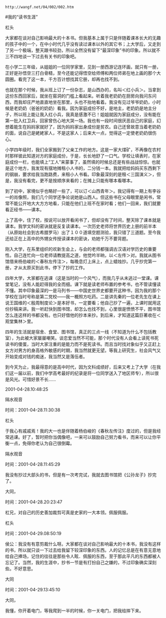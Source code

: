 `http://wangf.net/04/002/002.htm`


#我的“读书生涯”


杠头


大家都在谈对自己影响最大的十本书。但我基本上属于只是伴随着课本长大的无趣的孩子中的一个，在中小时代几乎没有读过课本以外的其它书；上大学后，又走到了另一个极端，整天跟书较劲，所以全然没有留下“最深印象”书的印象。所以就不三不四地谈一下过去有关书的印象吧。

在小学二三年级，从姐姐的一位同学家里，见到一册西游记连环画，就只有一册，正好是孙悟空三打白骨精，至今还能记得悟空给师傅和两位师弟在地上画的那个大圆圈。看完了这一本，千方百计想找其它册，却再也找不到。

也就在那个时候，我从班上订了一份杂志，是山西办的，名叫＜红小兵＞。当拿到这份东西回家后，就坐在窑洞的门槛上看起来。听着我老奶奶在厨房向我问东问西，而我却庄严地直直地坐在那里，头也不抬地看着。我没有见过爷爷奶奶，小时候是老奶奶（爸爸的奶奶）看我。因为家庭成份不好，是地主，老奶奶是地主分子，所以班上能让我入红小兵，我真是感激不已！姐姐就因为家庭成分，没有能在第一批入红卫兵，回家曾伤心地大哭一场。我也有一段时间很厌恶自己的家庭，幻想着能生在妈妈家就好了，因为妈妈家出身成份是贫农。自己还曾故意当着老奶奶的面，说自己是姥姥家人，不是这家人；后来大一点，觉得这一定使老奶奶很伤心。

小学四年级时，我们全家搬到了父亲工作的地方。这是一家大煤矿，不再像在农村时那样彼此知道对方的家庭成份，于是，长长地舒了一口气。学校让填表时，在家庭成份一栏，也能填上“工人”来蒙事了，虽然填的时候总还是有些战战惊惊。也就是这个地方，我发现有摆地摊租小人书的，二分钱一本。我就把给妈妈买东西剩下的钢崩，要求给我当跑路费，来租小人书看。印象最深刻的是租＜三国演义＞，但是，我没有看完，更不是按顺序来看的；在摊上只能有哪本看哪本。

到了初中，家境似乎也略好一些了，可以订＜山西青年＞。我记得有一期上有李谷一的肖像照，我们几个同学还争论说她是山西人。但这些书在父母眼里是闲书，常常不能公开地大大方方地看，只能在他们上班不在家时看；他们一回来，我们就要看正经书——课本。

上了高中，住了校，按说可以放开看闲书了，但却没有了时间，整天除了课本就是课本。我学文科的密诀就是反复读课本。一次历史老师将世界历史上册的前半本（从原始社会到古希腊罗马）出了１００道填空题测验，我只错了三道题。至今我还给正在上高中的外甥女传授读课本的密诀，劝她千万不要背题。

刚入大学，在系里组织的欢新生会上，与会的老师都强调古汉语对学历史的重要性。自己连忙向一位老师请教提高之道，他觉吟半晌，以＜左传＞对。我就从图书馆借来杨伯峻的＜春秋左传注＞，每晚息灯上床上，点上蜡烛抄。几乎抄完第一册，才从太原买到此书，停下了抄的工作。

四年大学，大家都在逃课（这是当时的一个风气），而我几乎从未逃过一堂课。课堂笔记，没有人能赶得我的全而细。课下就是读老师布置的参考书，也不管读懂读不懂。其中印象最深的一是马列书——中国史世界史都要开这种书，因为我的那个学校在当时号称是第二党校——我一概照方吃药。二是讲先秦的一位老先生在课上说王国维的＜殷周制度论＞是本好书，一定要看；他自己抄了一遍，上课时就用这份抄稿来讲。我一听赶快到图书馆，却怎么也找不到，心里很是愤愤不平，图书馆怎么连这样的书都没有。也只好借他的抄本来抄。到后来，才知道这篇巨著收在＜观堂集林＞里。

四年的生活就是宿舍、食堂、图书馆，真正的三点一线（不知道为什么不包括教室），为此被大家屡屡嘲笑。谈恋爱当然不可能，那个时代没有人会看上读死书死读书的傻蛋，当时大家注重的是能力而不是死读书。而且当时找对象似乎又正赶上女方对男方的身高格外敏感的时期，我当然就更无望。等我上研究生，社会风气又开始变成对钱的痴迷，我当然又是落伍者。

到今天为止，我最得意的是高中时代，因为文科成绩好，后来又考上了大学（在我们这一届以前，我们中学高考最好的纪录是将一位同学送入了地区师专），所以很是风光。可惜好景不长……


2001-04-28.10:48:25


隔水观音

时间：2001-04-28.11:30:38 

杠头 

于我心有戚戚焉！我的大一也是伴随着杨伯峻的《春秋左传注》度过的，但是我经常逃课。好了，暂时把你当偶像吧，一来可以鼓励自己努力看书，而来可以让你平衡一点，免得你老认为自己很倒霉。

隔水观音

时间：2001-04-28.11:45:29 

我没有抄过大部头的书，但是有一次考完试，我就去图书馆把《公孙龙子》抄完了。

大同，

时间：2001-04-28.20:23:47 

杠兄，对自己的历史善加裁剪可真是史家的一大本领。佩服佩服。

杠头

时间：2001-04-29.08:50:19 

侯公：我没有有意剪裁什么呀。大家都在谈对自己影响最大的十本书，我没有这样的书，所以就只谈一下过去给我留下较深印象的东西。人的记忆总是在有意无意地给自己捧场，记住的往往是那些令人眩．佩服的东西，至于那此平凡的东西都被人忘记了。当然，我的生涯中，抄书一节是有打扮自己之嫌的，不过印象确实深刻些。不好意思。

大同

时间：2001-04-29.13:45:10 

大同， 

我懂，你开着电门，等我爬到一半的时候，你一关电门，把我给摔下来。